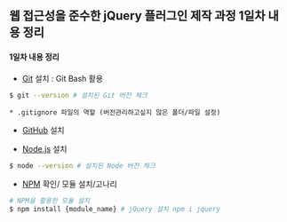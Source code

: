 ## 웹 접근성을 준수한 jQuery 플러그인 제작 과정 1일차 내용 정리
#### 1일차 내용 정리

* [Git](http://git-scm.com/) 설치 : Git Bash 활용 <br>
```sh
$ git --version # 설치된 Git 버전 체크
```
	* .gitignore 파일의 역할 (버전관리하고싶지 않은 폴더/파일 설정)
* [GitHub](http://github.com) 설치

* [Node.js](http://nodejs.org/) 설치
```sh
$ node --version # 설치된 Node 버전 체크
```
* [NPM](http://npmjs.org/) 확인/ 모듈 설치/고나리
```sh
# NPM을 활용한 모듈 설치
$ npm install {module_name} # jQuery 설치 npm i jquery
```